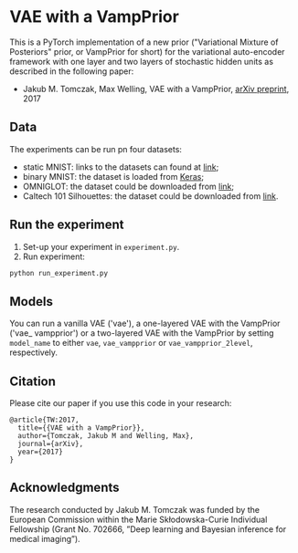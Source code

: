 # VAE with a VampPrior
This is a PyTorch implementation of a new prior ("Variational Mixture of Posteriors" prior, or VampPrior for short) for the variational auto-encoder framework with one layer and two layers of stochastic hidden units as described in the following paper:
* Jakub M. Tomczak, Max Welling, VAE with a VampPrior, [arXiv preprint](https://arxiv.org/abs/1611.09630), 2017

## Data
The experiments can be run pn four datasets:
* static MNIST: links to the datasets can found at [link](https://github.com/yburda/iwae/tree/master/datasets/BinaryMNIST);
* binary MNIST: the dataset is loaded from [Keras](https://keras.io/);
* OMNIGLOT: the dataset could be downloaded from [link](https://github.com/yburda/iwae/blob/master/datasets/OMNIGLOT/chardata.mat);
* Caltech 101 Silhouettes: the dataset could be downloaded from [link](https://people.cs.umass.edu/~marlin/data/caltech101_silhouettes_28_split1.mat).

## Run the experiment
1. Set-up your experiment in `experiment.py`.
2. Run experiment:
```bash
python run_experiment.py
```
## Models
You can run a vanilla VAE ('vae'), a one-layered VAE with the VampPrior ('vae_ vampprior') or a two-layered VAE with the VampPrior by setting `model_name` to either `vae`, `vae_vampprior` or `vae_vampprior_2level`, respectively.

## Citation

Please cite our paper if you use this code in your research:

```
@article{TW:2017,
  title={{VAE with a VampPrior}},
  author={Tomczak, Jakub M and Welling, Max},
  journal={arXiv},
  year={2017}
}
```

## Acknowledgments
The research conducted by Jakub M. Tomczak was funded by the European Commission within the Marie Skłodowska-Curie Individual Fellowship (Grant No. 702666, ”Deep learning and Bayesian inference for medical imaging”).
